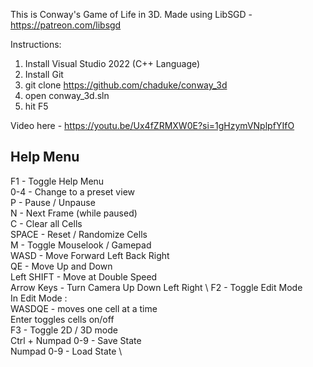 This is Conway's Game of Life in 3D.
Made using LibSGD - https://patreon.com/libsgd

Instructions: 
1) Install Visual Studio 2022 (C++ Language)
2) Install Git
3) git clone https://github.com/chaduke/conway_3d
4) open conway_3d.sln
5) hit F5

Video here - https://youtu.be/Ux4fZRMXW0E?si=1gHzymVNplpfYIfO

Help Menu
---------

F1 - Toggle Help Menu \
0-4 - Change to a preset view \
P - Pause / Unpause \
N - Next Frame (while paused) \
C - Clear all Cells \
SPACE - Reset / Randomize Cells \
M - Toggle Mouselook / Gamepad \
WASD - Move Forward Left Back Right \
QE - Move Up and Down \
Left SHIFT - Move at Double Speed \
Arrow Keys - Turn Camera Up Down Left Right \ 
F2 - Toggle Edit Mode \
In Edit Mode : \
WASDQE - moves one cell at a time \
Enter toggles cells on/off \
F3 - Toggle 2D / 3D mode \
Ctrl + Numpad 0-9 - Save State \
Numpad 0-9 - Load State \
